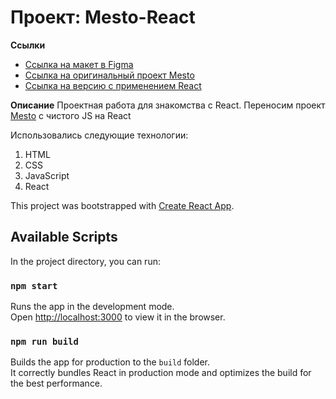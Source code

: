 # Проект: Mesto-React

**Ссылки**

- [Ссылка на макет в Figma](https://www.figma.com/file/StZjf8HnoeLdiXS7dYrLAh/JavaScript.-Sprint-4)
- [Ссылка на оригинальный проект Mesto](https://sokolov-ml.github.io/mesto/index.html)
- [Ссылка на версию с применением React](https://sokolov-ml.github.io/mesto-react/index.html)

**Описание**
Проектная работа для знакомства с React. Переносим проект [Mesto](https://github.com/sokolov-ml/mesto) с чистого JS на React

Использовались следующие технологии:

1. HTML
2. CSS
3. JavaScript
4. React

This project was bootstrapped with [Create React App](https://github.com/facebook/create-react-app).

## Available Scripts

In the project directory, you can run:

### `npm start`

Runs the app in the development mode.<br />
Open [http://localhost:3000](http://localhost:3000) to view it in the browser.

### `npm run build`

Builds the app for production to the `build` folder.<br />
It correctly bundles React in production mode and optimizes the build for the best performance.
